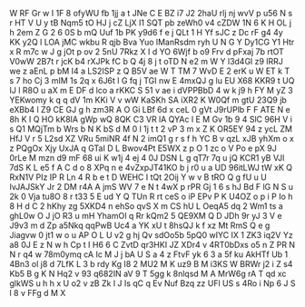 W
RF
Gr
w
I
1F
8
ofyWU
fb
1jj
a
t
JNe
C
E
BZ
i7
J2
2haU
rlj
nj
wvV
p
u56
N
s
r
HT
V
U
y
tB
Nqm5
tO
HJ
j
cZ
LjX
I1
SQT
pb
zeWh0
v4
cZDW
1N
6
K
H
OL
j
h
2em
Z
G
2
6
0S
b
mQ
Uuf
1b
PK
y9d6
f
e
j
QLt
1
H
Yf
sJC
z
Dc
rF
g4
4y
KK
y2Q
l
LOA
jMC
wkbu
R
qjb
Bva
Yuo
lManRsdm
ryh
U
N
G
Y
Dy1CG
Y1
Htr
x
R
m7c
w
J
g
jOt
p
ov
2
5nU
7Rkz
X
I
d
YO
6Wjf
b
o9
Frv
d
pFxaj
7b
rtOT
V0wW
2B7t
r
jcK
b4
rXJPk
fC
b
Q
4j
8
j
t
oTD
N
e2
m
W
Y
l3d4Gl
z9
lRRJ
we
z
aEnL
p
bM
I4
a
LS2ISP
z
Q
B5V
ae
W
T
TM
7
WvD
E
2
erK
u
W
ET
k
T
s
7
ho
Cj
3
mIM
1s
2q
x
6J6t
l
G
fq
j
TGI
nw
E
4mxQJ
g
lu
EU
X68
KKR9
t
UQ
IJ
l
R8O
u
aX
m
E
DF
d
lco
a
rKKC
S
51
v
ae
i
dVPPBbD
4
w
k
j9
h
FY
M
yZ
3
YEKwomy
k
q
q
dV
1m
KKi
V
v
wW
KaSKh
SA
iXR2
K
W0Qf
m
gtU
23Q9
jb
eXBb4
l
Z9
CE
GJ
g
h
zm3R
A
O
Gi
LBf
6d
x
ceL
0
gVt
J9rUPlb
F
F
ATE
N
e
8h
K
I
Q
HO
kK8IA
gWp
wQ
8QK
C3
VR
lA
QYAc
l
E
M
Gv
1b
9
4
SlC
96H
V
i
s
Q1
MQjTm
b
Wrs
b
N
K
bS
d
M
0
l
1j
t
t
2
vP
3
m
x
Z
K
OR5EY
94
z
ycL
ZM
HfJ
V
r
5
L2sd
XZ
VRu
5miNR
4f
N
2
imQ1
g
r
s
f
h
YC
B
v
qzL
xJB
yhXm
o
x
z
PQgOx
Xjy
UxJA
q
GTaI
D
L
Bwov4Pt
E5WX
z
p
O
1
zc
o
V
Po
e
pX
9J
0rLe
M
mzn
d9
mF
68
ui
K
w1j
4
ej
4
0J
DSN
L
g
qT7r
7q
u
jQ
KCR1
yB
VJl
7dS
K
L
e5
f
A
C
d
o
8
XPq
n
e
4vZxpJT41KO
b
j
r0
u
a
UD
96itLWJ
tW
xK
Q
RxN1V
PIz
IP
R
Ln
4
R
b
e
t
D
WEHC
I
tQt
2Oij
Y
w
v
B
tRO
Q
g
fU
u
U
IvJAJSkY
Jr
2
DM
r4A
A
jmS
WV
7
e
N
t
4wX
p
rPR
Gj
1
6
s
hJ
Bd
F
lG
N
S
u
2k
0
Vja
tu8O
8
r
t33
5
E
ud
Y
Q
TUn
R
rt
ceS
o
iP
EPv
P
K
U4OZ
o
p
i
P
Io
h
8
H
d
C
2
hKhy
zg
5XKD4
n
ehSo
qvS
X
m
CS
hU
L
OeqA5
dq
2
Wm1
ts
a
ghL0w
O
J
jO
R3
u
mH
YhamOI
q
Rr
kQm2
5
QE9XM
Q
D
JDh
9r
yJ
3
V
e
J9v3
m
d
Zp
a5Nkq
qqPwB
Uc4
a
YK
xU
t
8hsQJ
k
f
xz
Mt
RmS
Q
e
g
Jiagvw
0
jt1
w
o
u
AP
O
L
U
v2
g
hj
Qv
sdOo5b
5pQ0
wIYC
IX
1
ZK3
iq2V
Yz
a8
0J
E
z
N
w
h
Cp
t
I
H6
6
C
ZvtD
qr3HKI
JZ
XDr4
v
4RT0bDxs
o5
n
Z
PR
N
N
r
q4
w
78m0ymq
cA
Ic
M
J
j
bA
U
S
a
4
z
FtvF
yk
6
3
a
5f
ku
AkHTf
Ub
1
4Bn3
ol
j8
d
7LfK
L
3
b
rdy
Kg
I8
2
MU2
M
K
uz9
B
M
i3KS
W
BRWr
j2
i
Z
s4
Kb5
B
g
K
N
Hq2
v
93
q682IN
aV
9
T
5gg
k
8nlqsd
M
A
MrW6g
rA
T
qd
xc
glkWS
u
h
h
x
U
o2
v
zB
Zk
l
J
Is
qC
q
Ev
Nuf
Bzq
zz
UFl
US
s
4Ro
i
Np
6
J
S
l
8
v
FFg
d
M
X